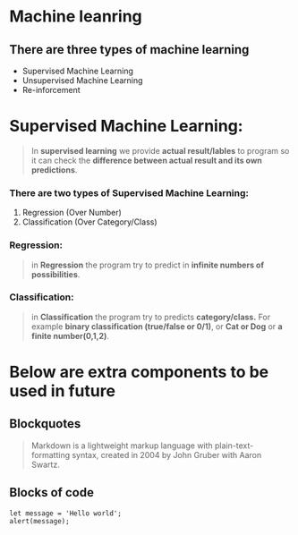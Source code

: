 # Machine leanring
## There are three types of machine learning

* Supervised Machine Learning
* Unsupervised Machine Learning
* Re-inforcement

# Supervised Machine Learning:
> In __supervised learning__ we provide __actual result/lables__ to program so it can check the __difference between actual result and its own predictions__.

### There are two types of Supervised Machine Learning:
1. Regression (Over Number)
2. Classification (Over Category/Class)

### Regression: 
> in __Regression__ the program try to predict in __infinite numbers of possibilities__.
### Classification: 
> in __Classification__ the program try to predicts __category/class.__ For example __binary classification (true/false or 0/1)__, or __Cat or Dog__ or __a finite number(0,1,2)__.








# Below are extra components to be used in future 
## Blockquotes

> Markdown is a lightweight markup language with plain-text-formatting syntax, created in 2004 by John Gruber with Aaron Swartz.

## Blocks of code

```
let message = 'Hello world';
alert(message);
```
